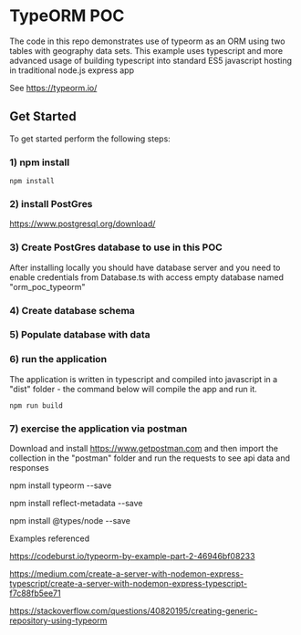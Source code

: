# TypeORM POC

The code in this repo demonstrates use of typeorm as an ORM using two tables with geography data sets. This example uses typescript and more advanced usage of building typescript into standard ES5 javascript hosting in traditional node.js express app

See https://typeorm.io/

## Get Started

To get started perform the following steps:

### 1) npm install

```npm install```

### 2) install PostGres 

https://www.postgresql.org/download/

### 3) Create PostGres database to use in this POC

After installing locally you should have database server and you need to enable credentials from Database.ts with access empty database named "orm_poc_typeorm"

### 4) Create database schema 


### 5) Populate database with data 


### 6) run the application

The application is written in typescript and compiled into javascript in a "dist" folder - the command below will compile the app and run it.

```npm run build```

### 7) exercise the application via postman

Download and install https://www.getpostman.com and then import the collection in the "postman" folder and run the requests to see api data and responses

npm install typeorm --save 

npm install reflect-metadata --save

npm install @types/node --save

Examples referenced

https://codeburst.io/typeorm-by-example-part-2-46946bf08233

https://medium.com/create-a-server-with-nodemon-express-typescript/create-a-server-with-nodemon-express-typescript-f7c88fb5ee71

https://stackoverflow.com/questions/40820195/creating-generic-repository-using-typeorm

